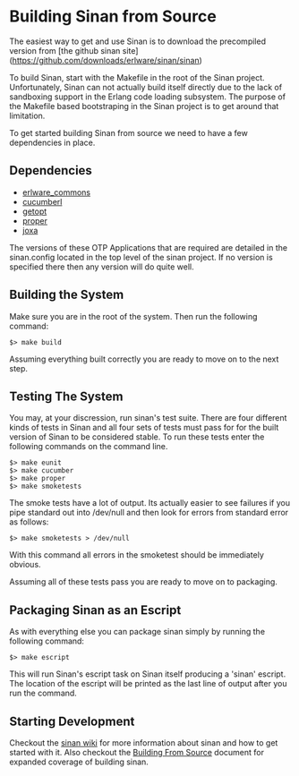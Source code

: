 Building Sinan from Source
==========================

The easiest way to get and use Sinan is to download the precompiled
version from [the github sinan site]
(https://github.com/downloads/erlware/sinan/sinan)

To build Sinan, start with the Makefile in the root of the Sinan
project. Unfortunately, Sinan can not actually build itself directly
due to the lack of sandboxing support in the Erlang code loading
subsystem. The purpose of the Makefile based bootstraping in the Sinan
project is to get around that limitation.

To get started building Sinan from source we need to have a few
dependencies in place.

Dependencies
------------

* [erlware_commons](https://github.com/erlware/erlware_commons)
* [cucumberl](https://github.com/membase/cucumberl)
* [getopt](https://github.com/jcomellas/getopt)
* [proper](https://github.com/manopapad/proper)
* [joxa](https://github.com/erlware/joxa)

The versions of these OTP Applications that are required are detailed
in the sinan.config located in the top level of the sinan project. If
no version is specified there then any version will do quite well.

Building the System
-------------------

Make sure you are in the root of the system. Then run the following
command:

    $> make build

Assuming everything built correctly you are ready to move on to the
next step.

Testing The System
------------------

You may, at your discression, run sinan's test suite. There are four
different kinds of tests in Sinan and all four sets of tests must pass
for for the built version of Sinan to be considered stable. To run
these tests enter the following commands on the command line.

    $> make eunit
    $> make cucumber
    $> make proper
    $> make smoketests

The smoke tests have a lot of output. Its actually easier to see
failures if you pipe standard out into /dev/null and then look for
errors from standard error as follows:

    $> make smoketests > /dev/null

With this command all errors in the smoketest should be immediately
obvious.

Assuming all of these tests pass you are ready to move on to
packaging.

Packaging Sinan as an Escript
-----------------------------

As with everything else you can package sinan simply by running the
following command:

    $> make escript

This will run Sinan's escript task on Sinan itself producing a 'sinan'
escript. The location of the escript will be printed as the last line
of output after you run the command.

Starting Development
--------------------

Checkout the
[sinan wiki](https://github.com/erlware/sinan/wiki/_pages) for more
information about sinan and how to get started with it. Also checkout
the
[Building From Source](https://github.com/erlware/sinan/wiki/BuildingFromSource)
document for expanded coverage of building sinan.
